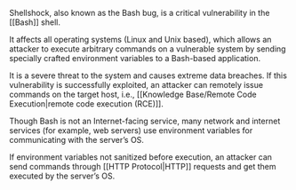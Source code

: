 Shellshock, also known as the Bash bug, is a critical vulnerability in the [[Bash]] shell.

It affects all operating systems (Linux and Unix based), which allows an attacker to execute arbitrary commands on a vulnerable system by sending specially crafted environment variables to a Bash-based application.

It is a severe threat to the system and causes extreme data breaches. If this vulnerability is successfully exploited, an attacker can remotely issue commands on the target host, i.e., [[Knowledge Base/Remote Code Execution|remote code execution (RCE)]]. 

Though Bash is not an Internet-facing service, many network and internet services (for example, web servers) use environment variables for communicating with the server’s OS.   

If environment variables not sanitized before execution, an attacker can send commands through [[HTTP Protocol|HTTP]] requests and get them executed by the server’s OS. 



